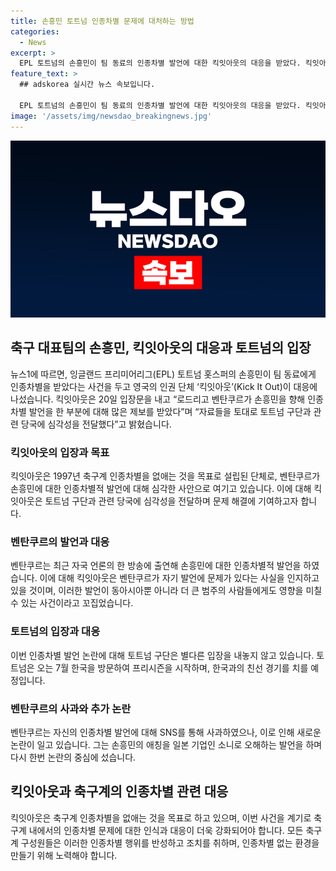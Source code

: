 ```yaml
---
title: 손흥민 토트넘 인종차별 문제에 대처하는 방법
categories:
  - News
excerpt: >
  EPL 토트넘의 손흥민이 팀 동료의 인종차별 발언에 대한 킥잇아웃의 대응을 받았다. 킥잇아웃은 벤탄쿠르의 행동을 비난하며 토트넘 구단과 당국에 심각성 전달. 이에 대한 토트넘 구단의 입장은 없는 가운데, 토트넘은 7월에 한국을 방문해 친선 경기를 치르는 등 관련 사안에 대한 관심이 집중되고 있다.
feature_text: >
  ## adskorea 실시간 뉴스 속보입니다.

  EPL 토트넘의 손흥민이 팀 동료의 인종차별 발언에 대한 킥잇아웃의 대응을 받았다. 킥잇아웃은 벤탄쿠르의 행동을 비난하며 토트넘 구단과 당국에 심각성 전달. 이에 대한 토트넘 구단의 입장은 없는 가운데, 토트넘은 7월에 한국을 방문해 친선 경기를 치르는 등 관련 사안에 대한 관심이 집중되고 있다.
image: '/assets/img/newsdao_breakingnews.jpg'
---
```


<p><img src="/assets/img/newsdao_breakingnews.jpg" alt="adskorea 속보" /></p>

<h2 data-ke-size="size26">축구 대표팀의 손흥민, 킥잇아웃의 대응과 토트넘의 입장</h2>

<p data-ke-size="size16">뉴스1에 따르면, 잉글랜드 프리미어리그(EPL) 토트넘 홋스퍼의 손흥민이 팀 동료에게 인종차별을 받았다는 사건을 두고 영국의 인권 단체 ‘킥잇아웃’(Kick It Out)이 대응에 나섰습니다. 킥잇아웃은 20일 입장문을 내고 “로드리고 벤탄쿠르가 손흥민을 향해 인종차별 발언을 한 부분에 대해 많은 제보를 받았다”며 “자료들을 토대로 토트넘 구단과 관련 당국에 심각성을 전달했다”고 밝혔습니다.</p>

<h3>킥잇아웃의 입장과 목표</h3>

<p data-ke-size="size16">킥잇아웃은 1997년 축구계 인종차별을 없애는 것을 목표로 설립된 단체로, 벤탄쿠르가 손흥민에 대한 인종차별적 발언에 대해 심각한 사안으로 여기고 있습니다. 이에 대해 킥잇아웃은 토트넘 구단과 관련 당국에 심각성을 전달하며 문제 해결에 기여하고자 합니다.</p>

<h3>벤탄쿠르의 발언과 대응</h3>

<p data-ke-size="size16">벤탄쿠르는 최근 자국 언론의 한 방송에 출연해 손흥민에 대한 인종차별적 발언을 하였습니다. 이에 대해 킥잇아웃은 벤탄쿠르가 자기 발언에 문제가 있다는 사실을 인지하고 있을 것이며, 이러한 발언이 동아시아뿐 아니라 더 큰 범주의 사람들에게도 영향을 미칠 수 있는 사건이라고 꼬집었습니다.</p>

<h3>토트넘의 입장과 대응</h3>

<p data-ke-size="size16">이번 인종차별 발언 논란에 대해 토트넘 구단은 별다른 입장을 내놓지 않고 있습니다. 토트넘은 오는 7월 한국을 방문하여 프리시즌을 시작하며, 한국과의 친선 경기를 치를 예정입니다.</p>

<h3>벤탄쿠르의 사과와 추가 논란</h3>

<p data-ke-size="size16">벤탄쿠르는 자신의 인종차별 발언에 대해 SNS를 통해 사과하였으나, 이로 인해 새로운 논란이 일고 있습니다. 그는 손흥민의 애칭을 일본 기업인 소니로 오해하는 발언을 하며 다시 한번 논란의 중심에 섰습니다.</p>

<h2 data-ke-size="size26">킥잇아웃과 축구계의 인종차별 관련 대응</h2>

<p data-ke-size="size16">킥잇아웃은 축구계 인종차별을 없애는 것을 목표로 하고 있으며, 이번 사건을 계기로 축구계 내에서의 인종차별 문제에 대한 인식과 대응이 더욱 강화되어야 합니다. 모든 축구계 구성원들은 이러한 인종차별 행위를 반성하고 조치를 취하며, 인종차별 없는 환경을 만들기 위해 노력해야 합니다.</p>

<p data-ke-size="size16">&nbsp;</p>

